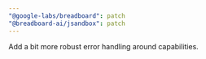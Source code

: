 ```yaml
---
"@google-labs/breadboard": patch
"@breadboard-ai/jsandbox": patch
---
```


Add a bit more robust error handling around capabilities.
